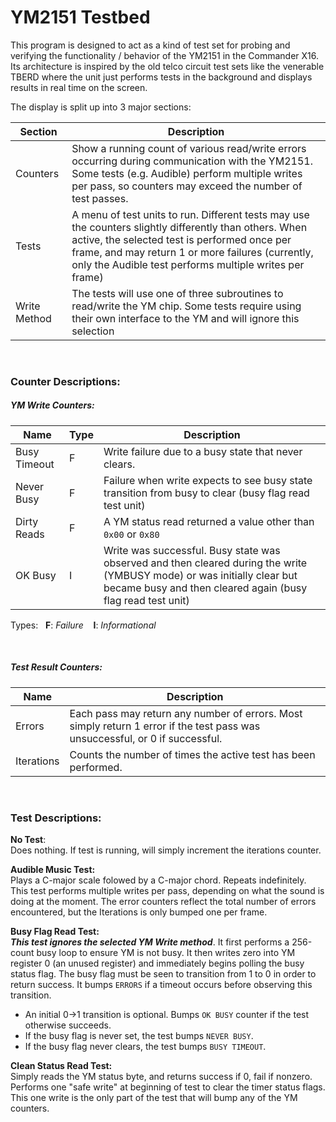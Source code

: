 # YM2151 Testbed

This program is designed to act as a kind of test set for probing and verifying the functionality / behavior of the YM2151 in the Commander X16. Its architecture is inspired by the old telco circuit test sets like the venerable TBERD where the unit just performs tests in the background and displays results in real time on the screen.


The display is split up into 3 major sections:

Section|Description
--|----
Counters|Show a running count of various read/write errors occurring during communication with the YM2151. Some tests (e.g. Audible) perform multiple writes per pass, so counters may exceed the number of test passes.
Tests|A menu of test units to run. Different tests may use the counters slightly differently than others. When active, the selected test is performed once per frame, and may return 1 or more failures (currently, only the Audible test performs multiple writes per frame)
Write Method|The tests will use one of three subroutines to read/write the YM chip. Some tests require using their own interface to the YM and will ignore this selection

<br>

### Counter Descriptions:

##### YM Write Counters:
Name|Type|Description
--|-|----
Busy Timeout|F|Write failure due to a busy state that never clears.
Never Busy|F|Failure when write expects to see busy state transition from busy to clear (busy flag read test unit)
Dirty Reads|F|A YM status read returned a value other than `0x00` or `0x80`
OK Busy|I|Write was successful. Busy state was observed and then cleared during the write (YMBUSY mode) or was initially clear but became busy and then cleared again (busy flag read test unit)

Types: &nbsp; **F**: *Failure* &nbsp;&nbsp;  **I**: *Informational*

<br>

##### Test Result Counters:
Name|Description
--|-----
Errors|Each pass may return any number of errors. Most simply return 1 error if the test pass was unsuccessful, or 0 if successful.
Iterations|Counts the number of times the active test has been performed.


<br>

### Test Descriptions:

**No Test**:<br>Does nothing. If test is running, will simply increment the iterations counter.

**Audible Music Test:**<br>Plays a C-major scale folowed by a C-major chord. Repeats indefinitely. This test performs multiple writes per pass, depending on what the sound is doing at the moment. The error counters reflect the total number of errors encountered, but the Iterations is only bumped one per frame.

**Busy Flag Read Test:**<br>
_**This test ignores the selected YM Write method**_.
It first performs a 256-count busy loop to ensure YM is not busy. It then writes zero into YM register 0 (an unused register) and immediately begins polling the busy status flag. The busy flag must be seen to transition from 1 to 0 in order to return success. It bumps `ERRORS` if a timeout occurs before observing this transition.
- An initial 0->1 transition is optional. Bumps `OK BUSY` counter if the test otherwise succeeds.
- If the busy flag is never set, the test bumps `NEVER BUSY`.
- If the busy flag never clears, the test bumps `BUSY TIMEOUT`.

**Clean Status Read Test:**<br>
Simply reads the YM status byte, and returns success if 0, fail if nonzero.
Performs one "safe write" at beginning of test to clear the timer status flags.
This one write is the only part of the test that will bump any of the YM counters.
